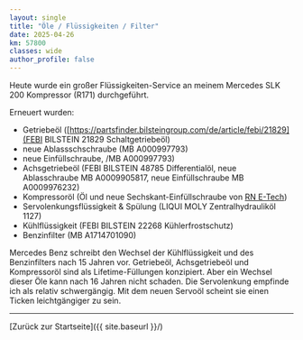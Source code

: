 ```yaml
---
layout: single
title: "Öle / Flüssigkeiten / Filter"
date: 2025-04-26
km: 57800
classes: wide
author_profile: false
---
```


Heute wurde ein großer Flüssigkeiten-Service an meinem Mercedes SLK 200 Kompressor (R171) durchgeführt.

Erneuert wurden:

- Getriebeöl ([https://partsfinder.bilsteingroup.com/de/article/febi/21829](FEBI BILSTEIN 21829 Schaltgetriebeöl)
- neue Ablassschschraube (MB A000997793)
- neue Einfüllschraube, /MB A000997793)
- Achsgetriebeöl (FEBI BILSTEIN 48785 Differentialöl, neue Ablasschraube MB A0009905817, neue Einfüllschraube MB A0009976232)
- Kompressoröl (Öl und neue Sechskant-Einfüllschraube von [RN E-Tech](https://www.rn-etech.de))
- Servolenkungsflüssigkeit & Spülung (LIQUI MOLY Zentralhydrauliköl 1127)
- Kühlflüssigkeit (FEBI BILSTEIN 22268 Kühlerfrostschutz)
- Benzinfilter (MB A1714701090)

Mercedes Benz schreibt den Wechsel der Kühlflüssigkeit und des Benzinfilters nach 15 Jahren vor. Getriebeöl, Achsgetriebeöl und Kompressoröl sind als Lifetime-Füllungen konzipiert. Aber ein Wechsel dieser Öle kann nach 16 Jahren nicht schaden. Die Servolenkung empfinde ich als relativ schwergängig. Mit dem neuen Servoöl scheint sie einen Ticken leichtgängiger zu sein.  

---

[Zurück zur Startseite]({{ site.baseurl }}/)
